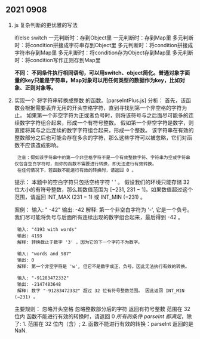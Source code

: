 ## 2021 0908

1. js 复杂判断的更优雅的写法

    if/else
    switch
    一元判断时：存到Object里
    一元判断时：存到Map里
    多元判断时：将condition拼接成字符串存到Object里
    多元判断时：将condition拼接成字符串存到Map里
    多元判断时：将condition存为Object存到Map里
    多元判断时：将condition写作正则存到Map里

    **不同： 不同条件执行相同语句，可以用switch、object简化。普通对象字面量的key只能是字符串，Map对象可以用任何类型的数据作为key，比如对象、正则对象等。**

2. 实现一个 将字符串转换成整数 的函数。[parseIntPlus.js]
   分析：
        首先，该函数会根据需要丢弃无用的开头空格字符，直到寻找到第一个非空格的字符为止。
        如果第一个非空字符为正或者负号时，则将该符号与之后面尽可能多的连续数字字符组合起来，形成一个有符号整数。
        假如第一个非空字符是数字，则直接将其与之后连续的数字字符组合起来，形成一个整数。
        该字符串在有效的整数部分之后也可能会存在多余的字符，那么这些字符可以被忽略，它们对函数不应该造成影响。

        注意：假如该字符串中的第一个非空格字符不是一个有效整数字符、字符串为空或字符串仅包含空白字符时，则你的函数不需要进行转换，即无法进行有效转换。
        在任何情况下，若函数不能进行有效的转换时，请返回 0 。

   提示：
        本题中的空白字符只包括空格字符 ' ' 。 假设我们的环境只能存储 32 位大小的有符号整数，那么其数值范围为 [−231,  231 − 1]。如果数值超过这个范围，请返回  INT_MAX (231 − 1) 或 INT_MIN (−231) 。

   案例：
        输入: "   -42"
        输出: -42
        解释: 第一个非空白字符为 '-', 它是一个负号。我们尽可能将负号与后面所有连续出现的数字组合起来，最后得到 -42 。

        输入: "4193 with words"
        输出: 4193
        解释: 转换截止于数字 '3' ，因为它的下一个字符不为数字。

        输入: "words and 987"
        输出: 0
        解释: 第一个非空字符是 'w', 但它不是数字或正、负号。因此无法执行有效的转换。

        输入: "-91283472332"
        输出: -2147483648
        解释: 数字 "-91283472332" 超过 32 位有符号整数范围。 因此返回 INT_MIN (−231) 。

   主要规则：
        忽略开头空格
        忽略整数部分后的字符
        返回有符号整数
        范围在 32 位内
        函数不能进行有效的转换时，请返回 0
        *所有的条件 parseInt 都满足*，除了: 1. 范围在 32 位内（含）;  2. 函数不能进行有效的转换：parseInt 返回的是 NaN.
